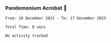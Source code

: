### Pandemonium Acrobat 🤸

<!--START_SECTION:waka-->

```all_time
From: 10 December 2023 - To: 17 December 2023

Total Time: 0 secs

No activity tracked
```

<!--END_SECTION:waka-->
